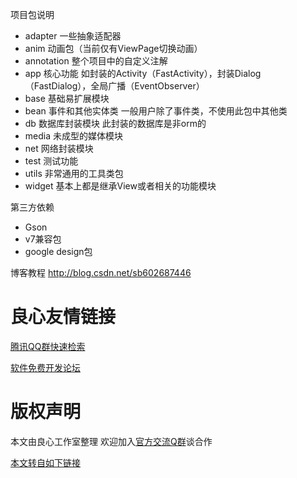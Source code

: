 项目包说明

+ adapter 一些抽象适配器
+ anim 动画包（当前仅有ViewPage切换动画）
+ annotation 整个项目中的自定义注解
+ app 核心功能 如封装的Activity（FastActivity），封装Dialog（FastDialog），全局广播（EventObserver）
+ base 基础易扩展模块
+ bean 事件和其他实体类 一般用户除了事件类，不使用此包中其他类
+ db 数据库封装模块 此封装的数据库是非orm的
+ media 未成型的媒体模块
+ net 网络封装模块
+ test 测试功能
+ utils 非常通用的工具类包
+ widget 基本上都是继承View或者相关的功能模块

第三方依赖
+ Gson 
+ v7兼容包 
+ google design包

博客教程 http://blog.csdn.net/sb602687446


 # 良心友情链接

[腾讯QQ群快速检索](http://u.720life.cn/s/8cf73f7c)

[软件免费开发论坛](http://u.720life.cn/s/bbb01dc0)

# 版权声明 

本文由良心工作室整理 欢迎加入[官方交流Q群](https://u.720life.cn/s/f2316816)谈合作

[本文转自如下链接](http://u.720life.cn/g/2e71d0f0a5c601172267ba20d3a43c6eaff844ace1e167efe32f38fb43e961f89acf17084698aff32bbacefcf31ac4cc1b36c903ddddeacc26d244b8b2af25e1)